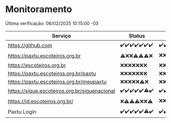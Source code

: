 # Monitoramento

Última verificação: 06/02/2025 10:15:00 -03

|Serviço|Status|Últimas 24h|
|---|---|---|
|https://github.com|<span title="2025-01-30: OK=23">✔️</span><span title="2025-01-31: OK=23">✔️</span><span title="2025-02-01: OK=23">✔️</span><span title="2025-02-02: OK=23">✔️</span><span title="2025-02-03: OK=23">✔️</span><span title="2025-02-04: OK=23">✔️</span><span title="2025-02-05: OK=12">✔️</span>|<span title="05/02/2025 10:15:00 -03 : 200">✔️</span><span title="05/02/2025 11:07:00 -03 : 200">✔️</span><span title="05/02/2025 12:08:00 -03 : 200">✔️</span><span title="05/02/2025 13:10:00 -03 : 200">✔️</span><span title="05/02/2025 14:07:00 -03 : 200">✔️</span><span title="05/02/2025 15:11:00 -03 : 200">✔️</span><span title="05/02/2025 16:07:00 -03 : 200">✔️</span><span title="05/02/2025 17:09:00 -03 : 200">✔️</span><span title="05/02/2025 18:08:00 -03 : 200">✔️</span><span title="05/02/2025 19:07:00 -03 : 200">✔️</span><span title="05/02/2025 20:07:00 -03 : 200">✔️</span><span title="05/02/2025 21:40:00 -03 : 200">✔️</span><span title="05/02/2025 23:08:00 -03 : 200">✔️</span><span title="06/02/2025 00:12:00 -03 : 200">✔️</span><span title="06/02/2025 01:10:00 -03 : 200">✔️</span><span title="06/02/2025 02:08:00 -03 : 200">✔️</span><span title="06/02/2025 03:12:00 -03 : 200">✔️</span><span title="06/02/2025 04:08:00 -03 : 200">✔️</span><span title="06/02/2025 05:11:00 -03 : 200">✔️</span><span title="06/02/2025 06:08:00 -03 : 200">✔️</span><span title="06/02/2025 07:08:00 -03 : 200">✔️</span><span title="06/02/2025 08:06:00 -03 : 200">✔️</span><span title="06/02/2025 09:15:00 -03 : 200">✔️</span><span title="06/02/2025 10:15:00 -03 : 200">✔️</span>|
|https://paxtu.escoteiros.org.br|<span title="2025-01-30: OK=1, Falhas=22">⚠️</span><span title="2025-01-31: Falhas=23">❌</span><span title="2025-02-01: Falhas=23">❌</span><span title="2025-02-02: OK=1, Falhas=22">⚠️</span><span title="2025-02-03: OK=4, Falhas=19">⚠️</span><span title="2025-02-04: OK=3, Falhas=20">⚠️</span><span title="2025-02-05: Falhas=12">❌</span>|<span title="05/02/2025 10:15:00 -03 : 403">❌</span><span title="05/02/2025 11:07:00 -03 : 403">❌</span><span title="05/02/2025 12:08:00 -03 : 403">❌</span><span title="05/02/2025 13:10:00 -03 : 403">❌</span><span title="05/02/2025 14:07:00 -03 : 403">❌</span><span title="05/02/2025 15:11:00 -03 : 403">❌</span><span title="05/02/2025 16:07:00 -03 : 403">❌</span><span title="05/02/2025 17:09:00 -03 : 403">❌</span><span title="05/02/2025 18:08:00 -03 : 403">❌</span><span title="05/02/2025 19:07:00 -03 : 200">✔️</span><span title="05/02/2025 20:07:00 -03 : 403">❌</span><span title="05/02/2025 21:40:00 -03 : 403">❌</span><span title="05/02/2025 23:08:00 -03 : 403">❌</span><span title="06/02/2025 00:12:00 -03 : 403">❌</span><span title="06/02/2025 01:10:00 -03 : 403">❌</span><span title="06/02/2025 02:08:00 -03 : 403">❌</span><span title="06/02/2025 03:12:00 -03 : 200">✔️</span><span title="06/02/2025 04:08:00 -03 : 403">❌</span><span title="06/02/2025 05:11:00 -03 : 403">❌</span><span title="06/02/2025 06:08:00 -03 : 403">❌</span><span title="06/02/2025 07:08:00 -03 : 403">❌</span><span title="06/02/2025 08:06:00 -03 : 403">❌</span><span title="06/02/2025 09:15:00 -03 : 403">❌</span><span title="06/02/2025 10:15:00 -03 : 403">❌</span>|
|https://escoteiros.org.br|<span title="2025-01-30: Falhas=23">❌</span><span title="2025-01-31: Falhas=23">❌</span><span title="2025-02-01: Falhas=23">❌</span><span title="2025-02-02: Falhas=23">❌</span><span title="2025-02-03: Falhas=23">❌</span><span title="2025-02-04: Falhas=23">❌</span><span title="2025-02-05: Falhas=12">❌</span>|<span title="05/02/2025 10:15:00 -03 : 403">❌</span><span title="05/02/2025 11:07:00 -03 : 403">❌</span><span title="05/02/2025 12:08:00 -03 : 403">❌</span><span title="05/02/2025 13:10:00 -03 : 403">❌</span><span title="05/02/2025 14:07:00 -03 : 403">❌</span><span title="05/02/2025 15:11:00 -03 : 403">❌</span><span title="05/02/2025 16:07:00 -03 : 403">❌</span><span title="05/02/2025 17:09:00 -03 : 403">❌</span><span title="05/02/2025 18:08:00 -03 : 403">❌</span><span title="05/02/2025 19:07:00 -03 : 403">❌</span><span title="05/02/2025 20:07:00 -03 : 403">❌</span><span title="05/02/2025 21:40:00 -03 : 403">❌</span><span title="05/02/2025 23:08:00 -03 : 403">❌</span><span title="06/02/2025 00:12:00 -03 : 403">❌</span><span title="06/02/2025 01:10:00 -03 : 403">❌</span><span title="06/02/2025 02:08:00 -03 : 403">❌</span><span title="06/02/2025 03:12:00 -03 : 403">❌</span><span title="06/02/2025 04:08:00 -03 : 403">❌</span><span title="06/02/2025 05:11:00 -03 : 403">❌</span><span title="06/02/2025 06:08:00 -03 : 403">❌</span><span title="06/02/2025 07:08:00 -03 : 403">❌</span><span title="06/02/2025 08:06:00 -03 : 403">❌</span><span title="06/02/2025 09:15:00 -03 : 403">❌</span><span title="06/02/2025 10:15:00 -03 : 403">❌</span>|
|https://paxtu.escoteiros.org.br/paxtu|<span title="2025-01-30: Falhas=23">❌</span><span title="2025-01-31: Falhas=23">❌</span><span title="2025-02-01: Falhas=23">❌</span><span title="2025-02-02: Falhas=23">❌</span><span title="2025-02-03: Falhas=23">❌</span><span title="2025-02-04: Falhas=23">❌</span><span title="2025-02-05: Falhas=12">❌</span>|<span title="05/02/2025 10:15:00 -03 : 403">❌</span><span title="05/02/2025 11:07:00 -03 : 403">❌</span><span title="05/02/2025 12:08:00 -03 : 403">❌</span><span title="05/02/2025 13:10:00 -03 : 403">❌</span><span title="05/02/2025 14:07:00 -03 : 403">❌</span><span title="05/02/2025 15:11:00 -03 : 403">❌</span><span title="05/02/2025 16:07:00 -03 : 403">❌</span><span title="05/02/2025 17:09:00 -03 : 403">❌</span><span title="05/02/2025 18:08:00 -03 : 403">❌</span><span title="05/02/2025 19:07:00 -03 : 403">❌</span><span title="05/02/2025 20:07:00 -03 : 403">❌</span><span title="05/02/2025 21:40:00 -03 : 403">❌</span><span title="05/02/2025 23:08:00 -03 : 403">❌</span><span title="06/02/2025 00:12:00 -03 : 403">❌</span><span title="06/02/2025 01:10:00 -03 : 403">❌</span><span title="06/02/2025 02:08:00 -03 : 403">❌</span><span title="06/02/2025 03:12:00 -03 : 403">❌</span><span title="06/02/2025 04:08:00 -03 : 403">❌</span><span title="06/02/2025 05:11:00 -03 : 403">❌</span><span title="06/02/2025 06:08:00 -03 : 403">❌</span><span title="06/02/2025 07:08:00 -03 : 403">❌</span><span title="06/02/2025 08:06:00 -03 : 403">❌</span><span title="06/02/2025 09:15:00 -03 : 403">❌</span><span title="06/02/2025 10:15:00 -03 : 403">❌</span>|
|https://paxtu.escoteiros.org.br/meupaxtu|<span title="2025-01-30: Falhas=23">❌</span><span title="2025-01-31: Falhas=23">❌</span><span title="2025-02-01: Falhas=23">❌</span><span title="2025-02-02: Falhas=23">❌</span><span title="2025-02-03: Falhas=23">❌</span><span title="2025-02-04: OK=1, Falhas=22">⚠️</span><span title="2025-02-05: Falhas=12">❌</span>|<span title="05/02/2025 10:15:00 -03 : 403">❌</span><span title="05/02/2025 11:07:00 -03 : 403">❌</span><span title="05/02/2025 12:08:00 -03 : 403">❌</span><span title="05/02/2025 13:10:00 -03 : 403">❌</span><span title="05/02/2025 14:07:00 -03 : 403">❌</span><span title="05/02/2025 15:11:00 -03 : 403">❌</span><span title="05/02/2025 16:07:00 -03 : 403">❌</span><span title="05/02/2025 17:09:00 -03 : 403">❌</span><span title="05/02/2025 18:08:00 -03 : 403">❌</span><span title="05/02/2025 19:07:00 -03 : 403">❌</span><span title="05/02/2025 20:07:00 -03 : 403">❌</span><span title="05/02/2025 21:40:00 -03 : 403">❌</span><span title="05/02/2025 23:08:00 -03 : 403">❌</span><span title="06/02/2025 00:12:00 -03 : 403">❌</span><span title="06/02/2025 01:10:00 -03 : 403">❌</span><span title="06/02/2025 02:08:00 -03 : 403">❌</span><span title="06/02/2025 03:12:00 -03 : 403">❌</span><span title="06/02/2025 04:08:00 -03 : 403">❌</span><span title="06/02/2025 05:11:00 -03 : 403">❌</span><span title="06/02/2025 06:08:00 -03 : 403">❌</span><span title="06/02/2025 07:08:00 -03 : 403">❌</span><span title="06/02/2025 08:06:00 -03 : 403">❌</span><span title="06/02/2025 09:15:00 -03 : 403">❌</span><span title="06/02/2025 10:15:00 -03 : 403">❌</span>|
|https://sigue.escoteiros.org.br/siguenacional|<span title="2025-01-30: OK=23">✔️</span><span title="2025-01-31: OK=23">✔️</span><span title="2025-02-01: OK=23">✔️</span><span title="2025-02-02: OK=23">✔️</span><span title="2025-02-03: OK=23">✔️</span><span title="2025-02-04: OK=21, Falhas=2">⚠️</span><span title="2025-02-05: OK=12">✔️</span>|<span title="05/02/2025 10:15:00 -03 : 200">✔️</span><span title="05/02/2025 11:07:00 -03 : 200">✔️</span><span title="05/02/2025 12:08:00 -03 : 200">✔️</span><span title="05/02/2025 13:10:00 -03 : 200">✔️</span><span title="05/02/2025 14:07:00 -03 : 200">✔️</span><span title="05/02/2025 15:11:00 -03 : 200">✔️</span><span title="05/02/2025 16:07:00 -03 : 200">✔️</span><span title="05/02/2025 17:09:00 -03 : 200">✔️</span><span title="05/02/2025 18:08:00 -03 : 200">✔️</span><span title="05/02/2025 19:07:00 -03 : 200">✔️</span><span title="05/02/2025 20:07:00 -03 : 200">✔️</span><span title="05/02/2025 21:40:00 -03 : 200">✔️</span><span title="05/02/2025 23:08:00 -03 : 200">✔️</span><span title="06/02/2025 00:12:00 -03 : 200">✔️</span><span title="06/02/2025 01:10:00 -03 : 200">✔️</span><span title="06/02/2025 02:08:00 -03 : 200">✔️</span><span title="06/02/2025 03:12:00 -03 : 200">✔️</span><span title="06/02/2025 04:08:00 -03 : 200">✔️</span><span title="06/02/2025 05:11:00 -03 : 200">✔️</span><span title="06/02/2025 06:08:00 -03 : 200">✔️</span><span title="06/02/2025 07:08:00 -03 : 200">✔️</span><span title="06/02/2025 08:06:00 -03 : 200">✔️</span><span title="06/02/2025 09:15:00 -03 : 200">✔️</span><span title="06/02/2025 10:15:00 -03 : 200">✔️</span>|
|https://id.escoteiros.org.br/|<span title="2025-01-30: Falhas=23">❌</span><span title="2025-01-31: OK=1, Falhas=22">⚠️</span><span title="2025-02-01: OK=1, Falhas=22">⚠️</span><span title="2025-02-02: OK=2, Falhas=21">⚠️</span><span title="2025-02-03: Falhas=23">❌</span><span title="2025-02-04: Falhas=23">❌</span><span title="2025-02-05: OK=1, Falhas=11">⚠️</span>|<span title="05/02/2025 10:15:00 -03 : 403">❌</span><span title="05/02/2025 11:07:00 -03 : 403">❌</span><span title="05/02/2025 12:08:00 -03 : 403">❌</span><span title="05/02/2025 13:10:00 -03 : 403">❌</span><span title="05/02/2025 14:07:00 -03 : 200">✔️</span><span title="05/02/2025 15:11:00 -03 : 403">❌</span><span title="05/02/2025 16:07:00 -03 : 403">❌</span><span title="05/02/2025 17:09:00 -03 : 403">❌</span><span title="05/02/2025 18:08:00 -03 : 403">❌</span><span title="05/02/2025 19:07:00 -03 : 403">❌</span><span title="05/02/2025 20:07:00 -03 : 200">✔️</span><span title="05/02/2025 21:40:00 -03 : 403">❌</span><span title="05/02/2025 23:08:00 -03 : 403">❌</span><span title="06/02/2025 00:12:00 -03 : 403">❌</span><span title="06/02/2025 01:10:00 -03 : 403">❌</span><span title="06/02/2025 02:08:00 -03 : 403">❌</span><span title="06/02/2025 03:12:00 -03 : 403">❌</span><span title="06/02/2025 04:08:00 -03 : 403">❌</span><span title="06/02/2025 05:11:00 -03 : 200">✔️</span><span title="06/02/2025 06:08:00 -03 : 403">❌</span><span title="06/02/2025 07:08:00 -03 : 403">❌</span><span title="06/02/2025 08:06:00 -03 : 403">❌</span><span title="06/02/2025 09:15:00 -03 : 403">❌</span><span title="06/02/2025 10:15:00 -03 : 403">❌</span>|
|Paxtu Login|<span title="2025-01-30: OK=23">✔️</span><span title="2025-01-31: OK=23">✔️</span><span title="2025-02-01: OK=23">✔️</span><span title="2025-02-02: OK=23">✔️</span><span title="2025-02-03: OK=23">✔️</span><span title="2025-02-04: OK=21, Falhas=2">⚠️</span><span title="2025-02-05: OK=12">✔️</span>|<span title="05/02/2025 10:15:00 -03 : 200">✔️</span><span title="05/02/2025 11:07:00 -03 : 200">✔️</span><span title="05/02/2025 12:08:00 -03 : 200">✔️</span><span title="05/02/2025 13:10:00 -03 : 200">✔️</span><span title="05/02/2025 14:07:00 -03 : 200">✔️</span><span title="05/02/2025 15:11:00 -03 : 200">✔️</span><span title="05/02/2025 16:07:00 -03 : 200">✔️</span><span title="05/02/2025 17:09:00 -03 : 200">✔️</span><span title="05/02/2025 18:08:00 -03 : 200">✔️</span><span title="05/02/2025 19:07:00 -03 : 200">✔️</span><span title="05/02/2025 20:07:00 -03 : 200">✔️</span><span title="05/02/2025 21:40:00 -03 : 200">✔️</span><span title="05/02/2025 23:08:00 -03 : 200">✔️</span><span title="06/02/2025 00:12:00 -03 : 200">✔️</span><span title="06/02/2025 01:10:00 -03 : 200">✔️</span><span title="06/02/2025 02:08:00 -03 : 200">✔️</span><span title="06/02/2025 03:12:00 -03 : 200">✔️</span><span title="06/02/2025 04:08:00 -03 : 200">✔️</span><span title="06/02/2025 05:11:00 -03 : 200">✔️</span><span title="06/02/2025 06:08:00 -03 : 200">✔️</span><span title="06/02/2025 07:08:00 -03 : 200">✔️</span><span title="06/02/2025 08:06:00 -03 : 200">✔️</span><span title="06/02/2025 09:15:00 -03 : 200">✔️</span><span title="06/02/2025 10:15:00 -03 : 200">✔️</span>|
